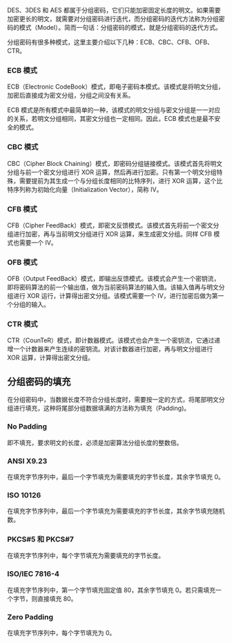 DES、3DES 和 AES 都属于分组密码，它们只能加密固定长度的明文。如果需要加密更长的明文，就需要对分组密码进行迭代，而分组密码的迭代方法称为分组密码的模式（Model）。简而一句话：分组密码的模式，就是分组密码的迭代方式。

分组密码有很多种模式，这里主要介绍以下几种：ECB、CBC、CFB、OFB、CTR。

### ECB 模式

ECB（Electronic CodeBook）模式，即电子密码本模式。该模式是将明文分组，加密后直接成为密文分组，分组之间没有关系。

ECB 模式是所有模式中最简单的一种，该模式的明文分组与密文分组是一一对应的关系，若明文分组相同，其密文分组也一定相同。因此，ECB 模式也是最不安全的模式。

### CBC 模式

CBC（Cipher Block Chaining）模式，即密码分组链接模式。该模式首先将明文分组与前一个密文分组进行 XOR 运算，然后再进行加密。只有第一个明文分组特殊，需要提前为其生成一个与分组长度相同的比特序列，进行 XOR 运算，这个比特序列称为初始化向量（Initialization Vector），简称 IV。

### CFB 模式

CFB（Cipher FeedBack）模式，即密文反馈模式。该模式首先将前一个密文分组进行加密，再与当前明文分组进行 XOR 运算，来生成密文分组。同样 CFB 模式也需要一个 IV。

### OFB 模式

OFB（Output FeedBack）模式，即输出反馈模式。该模式会产生一个密钥流，即将密码算法的前一个输出值，做为当前密码算法的输入值。该输入值再与明文分组进行 XOR 运行，计算得出密文分组。该模式需要一个 IV，进行加密后做为第一个分组的输入。

### CTR 模式

CTR（CounTeR）模式，即计数器模式。该模式也会产生一个密钥流，它通过递增一个计数器来产生连续的密钥流。对该计数器进行加密，再与明文分组进行 XOR 运算，计算得出密文分组。

## 分组密码的填充

在分组密码中，当数据长度不符合分组长度时，需要按一定的方式，将尾部明文分组进行填充，这种将尾部分组数据填满的方法称为填充（Padding)。

### No Padding

即不填充，要求明文的长度，必须是加密算法分组长度的整数倍。

### ANSI X9.23

在填充字节序列中，最后一个字节填充为需要填充的字节长度，其余字节填充 0。

### ISO 10126

在填充字节序列中，最后一个字节填充为需要填充的字节长度，其余字节填充随机数。

### PKCS#5 和 PKCS#7

在填充字节序列中，每个字节填充为需要填充的字节长度。

### ISO/IEC 7816-4

在填充字节序列中，第一个字节填充固定值 80，其余字节填充 0。若只需填充一个字节，则直接填充 80。

### Zero Padding

在填充字节序列中，每个字节填充为 0。
